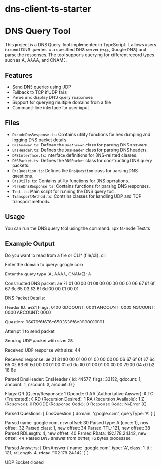 # dns-client-ts-starter

# DNS Query Tool

This project is a DNS Query Tool implemented in TypeScript. It allows users to send DNS queries to a specified DNS server (e.g., Google DNS) and parse the responses. The tool supports querying for different record types such as A, AAAA, and CNAME.

## Features

- Send DNS queries using UDP
- Fallback to TCP if UDP fails
- Parse and display DNS query responses
- Support for querying multiple domains from a file
- Command-line interface for user input

## Files

- `DecodeDnsResponse.ts`: Contains utility functions for hex dumping and logging DNS packet details.
- `DnsAnswer.ts`: Defines the `DnsAnswer` class for parsing DNS answers.
- `DnsHeader.ts`: Defines the `DnsHeader` class for parsing DNS headers.
- `DNSInterface.ts`: Interface definitions for DNS-related classes.
- `DNSPacket.ts`: Defines the `DNSPacket` class for constructing DNS query packets.
- `DnsQuestion.ts`: Defines the `DnsQuestion` class for parsing DNS questions.
- `DnsUtils.ts`: Contains utility functions for DNS operations.
- `ParseDnsResponse.ts`: Contains functions for parsing DNS responses.
- `Test.ts`: Main script for running the DNS query tool.
- `TransportMethod.ts`: Contains classes for handling UDP and TCP transport methods.

## Usage 

  You can run the DNS query tool using the command:
  npx ts-node Test.ts

## Example Output

Do you want to read from a file or CLI? (file/cli): cli

Enter the domain to query: google.com

Enter the query type (A, AAAA, CNAME): A

Constructed DNS packet: ae 21 01 00 00 01 00 00 00 00 00 00 06 67 6f 6f 67 6c 65 03 63 6f 6d 00 00 01 00 01

DNS Packet Details:

Header ID: ae21
Flags: 0100
QDCOUNT: 0001
ANCOUNT: 0000
NSCOUNT: 0000
ARCOUNT: 0000

Question: 06676f6f676c6503636f6d0000010001

Attempt 1 to send packet

Sending UDP packet with size: 28

Received UDP response with size: 44

Received response: ae 21 81 80 00 01 00 01 00 00 00 00 06 67 6f 6f 67 6c 65 03 63 6f 6d 00 00 01 00 01 c0 0c 00 01 00 01 00 00 00 79 00 04 c0 b2 18 8e

Parsed DnsHeader: DnsHeader {
  id: 44577,
  flags: 33152,
  qdcount: 1,
  ancount: 1,
  nscount: 0,
  arcount: 0
}

Flags:
  QR (Query/Response): 1
  Opcode: 0
  AA (Authoritative Answer): 0
  TC (Truncated): 0
  RD (Recursion Desired): 1
  RA (Recursion Available): 1
  Z (Reserved): 0
  RCODE (Response Code): 0
  Response Code: NoError (0)
  
Parsed Questions: [ DnsQuestion { domain: 'google.com', queryType: 'A' } ]

Parsed name: google.com, new offset: 30
Parsed type: A (code: 1), new offset: 32
Parsed class: 1, new offset: 34
Parsed TTL: 121, new offset: 38
Parsed RDLength: 4, new offset: 40
Parsed RData: 192.178.24.142, new offset: 44
Parsed DNS answer from buffer, 16 bytes processed.

Parsed Answers: [
  DnsAnswer {
    name: 'google.com',
    type: 'A',
    class: 1,
    ttl: 121,
    rdLength: 4,
    rdata: '192.178.24.142'
  }
]

UDP Socket closed


  

